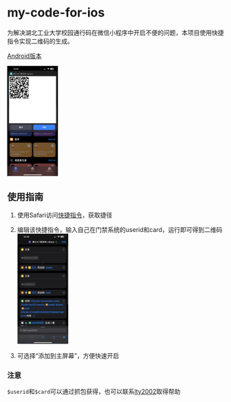 # my-code-for-ios

为解决湖北工业大学校园通行码在微信小程序中开启不便的问题，本项目使用快捷指令实现二维码的生成。

[Android版本](https://github.com/lty2002/my-code-for-android)

<img src="https://github.com/lty2002/my-code-for-ios/blob/main/02.png?raw=true" style="zoom:25%;" />

## 使用指南
1. 使用Safari访问[快捷指令](https://www.icloud.com/shortcuts/5f996783f94a42949a482f19369d7c8d)，获取捷径

2. 编辑该快捷指令，输入自己在门禁系统的userid和card，运行即可得到二维码
    <img src="https://github.com/lty2002/my-code-for-ios/blob/main/01.png?raw=true" style="zoom: 25%;" />

3. 可选择“添加到主屏幕”，方便快速开启

### 注意
`$userid`和`$card`可以通过抓包获得，也可以联系[lty2002](mailto:1005030440@qq.com)取得帮助
